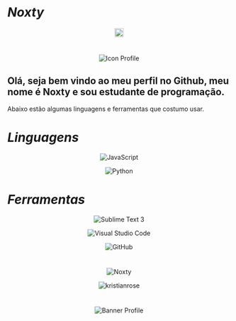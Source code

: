 #                                                                    *Noxty*

<p align="center">
<a href="https://twitter.com/blxcknoxty" target="blank"><img align="center" src="https://img.icons8.com/fluent-systems-regular/100/000000/twitter.png" alt="Noxty" height="20" width="20" /></a>

#

<p align="center"><img src="https://i.pinimg.com/474x/a8/e3/9b/a8e39b287c7cd7af410dc230c36c226f.jpg" alt="Icon Profile"/></p>

## Olá, seja bem vindo ao meu perfil no Github, meu nome é Noxty e sou estudante de programação.

Abaixo estão algumas linguagens e ferramentas que costumo usar.

#                                                                    *Linguagens*

<p align="center"><img src="https://img.icons8.com/ios/50/000000/javascript.png" alt="JavaScript"/></p>
<p align="center"><img src="https://img.icons8.com/ios/50/000000/python.png" alt="Python"/></p>

#                                                                    *Ferramentas*

<p align="center"><img src="https://img.icons8.com/ios/50/000000/sublime-text.png" alt="Sublime Text 3"/></p>
<p align="center"><img src="https://img.icons8.com/ios/50/000000/visual-studio-logo.png" alt="Visual Studio Code"/></p>
<p align="center"><img src="https://img.icons8.com/ios/50/000000/github.png" alt="GitHub"/></p>

#

<p align="center"><img src="https://github-readme-stats.vercel.app/api?username=Noxty&show_icons=true&include_all_commits=true&count_private=true" alt="Noxty"/></p>

<p align="center"><img src="https://github-readme-stats.vercel.app/api/top-langs/?username=Noxty&layout=compact&card_width=445" alt="kristianrose"/></p>

#

<p align="center"><img src="https://data.whicdn.com/images/332959603/original.jpg" alt="Banner Profile"/></p>
